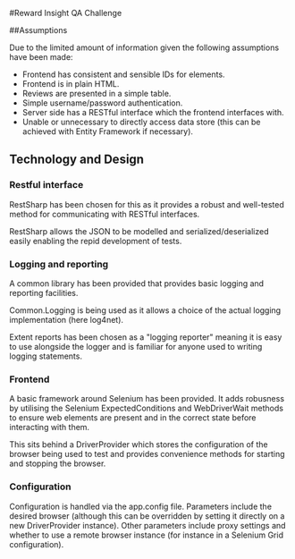 #Reward Insight QA Challenge

##Assumptions

Due to the limited amount of information given the following assumptions have been made:

+ Frontend has consistent and sensible IDs for elements.
+ Frontend is in plain HTML.
+ Reviews are presented in a simple table.
+ Simple username/password authentication.
+ Server side has a RESTful interface which the frontend interfaces with.
+ Unable or unnecessary to directly access data store (this can be achieved with Entity Framework if necessary).

## Technology and Design

### Restful interface

RestSharp has been chosen for this as it provides a robust and well-tested method for communicating with RESTful
 interfaces.

RestSharp allows the JSON to be modelled and serialized/deserialized easily enabling the repid development of tests.

### Logging and reporting

A common library has been provided that provides basic logging and reporting facilities.

Common.Logging is being used as it allows a choice of the actual logging implementation (here log4net).

Extent reports has been chosen as a "logging reporter" meaning it is easy to use alongside the logger and is familiar 
for anyone used to writing logging statements.

### Frontend

A basic framework around Selenium has been provided. It adds robusness by utilising the Selenium ExpectedConditions and 
WebDriverWait methods to ensure web elements are present and in the correct state before interacting with them.

This sits behind a DriverProvider which stores the configuration of the browser being used to test and provides
convenience methods for starting and stopping the browser.

### Configuration

Configuration is handled via the app.config file. Parameters include the desired browser (although this can be 
overridden by setting it directly on a new DriverProvider instance). Other parameters include proxy settings and whether
to use a remote browser instance (for instance in a Selenium Grid configuration).

